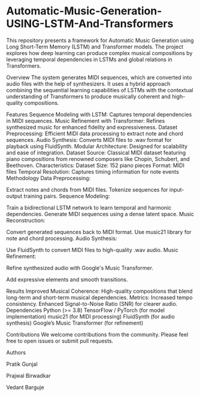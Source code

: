 # Automatic-Music-Generation-USING-LSTM-And-Transformers
This repository presents a framework for Automatic Music Generation using Long Short-Term Memory (LSTM) and Transformer models. The project explores how deep learning can produce complex musical compositions by leveraging temporal dependencies in LSTMs and global relations in Transformers.

Overview
The system generates MIDI sequences, which are converted into audio files with the help of synthesizers. It uses a hybrid approach combining the sequential learning capabilities of LSTMs with the contextual understanding of Transformers to produce musically coherent and high-quality compositions.

Features
Sequence Modeling with LSTM: Captures temporal dependencies in MIDI sequences.
Music Refinement with Transformer: Refines synthesized music for enhanced fidelity and expressiveness.
Dataset Preprocessing: Efficient MIDI data processing to extract note and chord sequences.
Audio Synthesis: Converts MIDI files to .wav format for playback using FluidSynth.
Modular Architecture: Designed for scalability and ease of integration.
Dataset
Source: Classical MIDI dataset featuring piano compositions from renowned composers like Chopin, Schubert, and Beethoven.
Characteristics:
Dataset Size: 152 piano pieces
Format: MIDI files
Temporal Resolution: Captures timing information for note events
Methodology
Data Preprocessing:

Extract notes and chords from MIDI files.
Tokenize sequences for input-output training pairs.
Sequence Modeling:

Train a bidirectional LSTM network to learn temporal and harmonic dependencies.
Generate MIDI sequences using a dense latent space.
Music Reconstruction:

Convert generated sequences back to MIDI format.
Use music21 library for note and chord processing.
Audio Synthesis:

Use FluidSynth to convert MIDI files to high-quality .wav audio.
Music Refinement:

Refine synthesized audio with Google's Music Transformer.

Add expressive elements and smooth transitions.

Results
Improved Musical Coherence: High-quality compositions that blend long-term and short-term musical dependencies.
Metrics:
Increased tempo consistency.
Enhanced Signal-to-Noise Ratio (SNR) for clearer audio.
Dependencies
Python (>= 3.8)
TensorFlow / PyTorch (for model implementation)
music21 (for MIDI processing)
FluidSynth (for audio synthesis)
Google’s Music Transformer (for refinement)

Contributions
We welcome contributions from the community. Please feel free to open issues or submit pull requests.

Authors

Pratik Gunjal

Prajwal Birwadkar

Vedant Barguje
